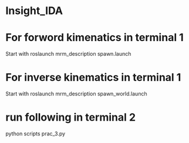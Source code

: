 # Insight_IDA
# For forword kimenatics in terminal 1
Start with roslaunch mrm_description spawn.launch
# For inverse kinematics in terminal 1
Start with roslaunch mrm_description spawn_world.launch
# run following in terminal 2
python scripts prac_3.py


